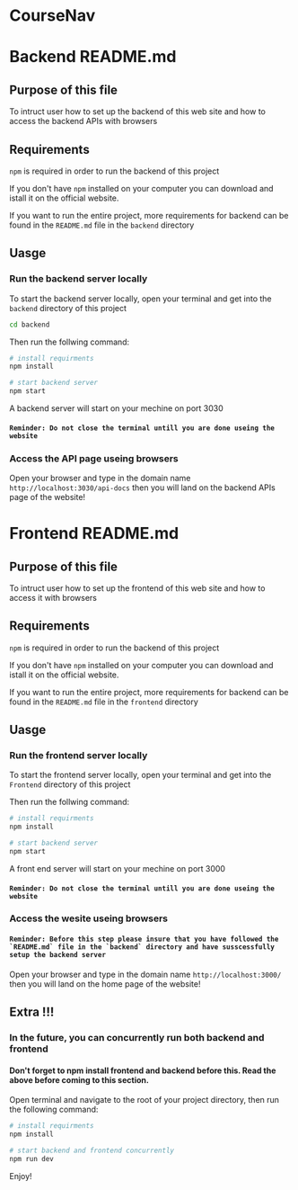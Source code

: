 # CourseNav

# Backend README.md
## Purpose of this file
To intruct user how to set up the backend of this web site and how to access the backend APIs with browsers

## Requirements
`npm` is required in order to run the backend of this project

If you don't have `npm` installed on your computer you can download and istall it on the official website.

If you want to run the entire project, more requirements for backend can be found in the `README.md` file in the `backend` directory

## Uasge
### Run the backend server locally
To start the backend server locally, open your terminal and get into the `backend` directory of this project

```bash
cd backend
```

Then run the follwing command:
```bash
# install requirments
npm install

# start backend server
npm start
```

A backend server will start on your mechine on port 3030

#### `Reminder: Do not close the terminal untill you are done useing the website`

### Access the API page useing browsers

Open your browser and type in the domain name  `http://localhost:3030/api-docs` then you will land on the backend APIs page of the website!







# Frontend README.md
## Purpose of this file
To intruct user how to set up the frontend of this web site and how to access it with browsers

## Requirements
`npm` is required in order to run the backend of this project

If you don't have `npm` installed on your computer you can download and istall it on the official website.

If you want to run the entire project, more requirements for backend can be found in the `README.md` file in the `frontend` directory


## Uasge
### Run the frontend server locally
To start the frontend server locally, open your terminal and get into the `Frontend` directory of this project

Then run the follwing command:

```bash
# install requirments
npm install

# start backend server
npm start
```

A front end server will start on your mechine on port 3000

#### `Reminder: Do not close the terminal untill you are done useing the website`

### Access the wesite useing browsers
#### ``Reminder: Before this step please insure that you have followed the `README.md` file in the `backend` directory and have susscessfully setup the backend server``

Open your browser and type in the domain name  `http://localhost:3000/` then you will land on the home page of the website!

## Extra !!!
### In the future, you can concurrently run both backend and frontend
#### Don't forget to npm install frontend and backend before this. Read the above before coming to this section.
Open terminal and navigate to the root of your project directory, then run the following command:
```bash
# install requirments
npm install

# start backend and frontend concurrently
npm run dev
```

Enjoy!




